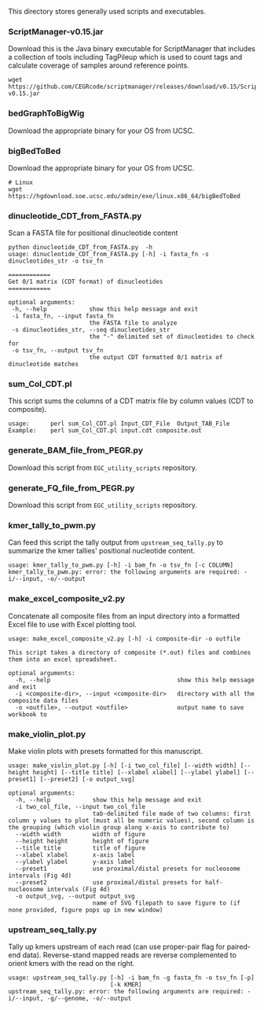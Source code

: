 
This directory stores generally used scripts and executables.

### ScriptManager-v0.15.jar

Download this is the Java binary executable for ScriptManager that includes a collection of tools including TagPileup which is used to count tags and calculate coverage of samples around reference points.

```
wget https://github.com/CEGRcode/scriptmanager/releases/download/v0.15/ScriptManager-v0.15.jar
```

### bedGraphToBigWig
Download the appropriate binary for your OS from UCSC.

### bigBedToBed
Download the appropriate binary for your OS from UCSC.
```
# Linux
wget https://hgdownload.soe.ucsc.edu/admin/exe/linux.x86_64/bigBedToBed
```

### dinucleotide_CDT_from_FASTA.py
Scan a FASTA file for positional dinucleotide content
```
python dinucleotide_CDT_from_FASTA.py  -h
usage: dinucleotide_CDT_from_FASTA.py [-h] -i fasta_fn -s dinucleotides_str -o tsv_fn

============
Get 0/1 matrix (CDT format) of dinucleotides
============

optional arguments:
 -h, --help            show this help message and exit
 -i fasta_fn, --input fasta_fn
                       the FASTA file to analyze
 -s dinucleotides_str, --seq dinucleotides_str
                       the "-" delimited set of dinucleotides to check for
 -o tsv_fn, --output tsv_fn
                       the output CDT formatted 0/1 matrix of dinucleotide matches
```

### sum_Col_CDT.pl
This script sums the columns of a CDT matrix file by column values (CDT to composite).
```
usage:		perl sum_Col_CDT.pl	Input_CDT_File	Output_TAB_File
Example:	perl sum_Col_CDT.pl input.cdt composite.out
```

### generate_BAM_file_from_PEGR.py
Download this script from `EGC_utility_scripts` repository.

### generate_FQ_file_from_PEGR.py
Download this script from `EGC_utility_scripts` repository.

### kmer_tally_to_pwm.py
Can feed this script the tally output from `upstream_seq_tally.py` to summarize the kmer tallies' positional nucleotide content.
```
usage: kmer_tally_to_pwm.py [-h] -i bam_fn -o tsv_fn [-c COLUMN]
kmer_tally_to_pwm.py: error: the following arguments are required: -i/--input, -o/--output
```

### make_excel_composite_v2.py
Concatenate all composite files from an input directory into a formatted Excel file to use with Excel plotting tool.
```
usage: make_excel_composite_v2.py [-h] -i composite-dir -o outfile

This script takes a directory of composite (*.out) files and combines them into an excel spreadsheet.

optional arguments:
  -h, --help                                    show this help message and exit
  -i <composite-dir>, --input <composite-dir>   directory with all the composite data files
  -o <outfile>, --output <outfile>              output name to save workbook to
```

### make_violin_plot.py
Make violin plots with presets formatted for this manuscript.
```
usage: make_violin_plot.py [-h] [-i two_col_file] [--width width] [--height height] [--title title] [--xlabel xlabel] [--ylabel ylabel] [--preset1] [--preset2] [-o output_svg]

optional arguments:
  -h, --help            show this help message and exit
  -i two_col_file, --input two_col_file
                        tab-delimited file made of two columns: first column y values to plot (must all be numeric values), second column is the grouping (which violin group along x-axis to contribute to)
  --width width         width of figure
  --height height       height of figure
  --title title         title of figure
  --xlabel xlabel       x-axis label
  --ylabel ylabel       y-axis label
  --preset1             use proximal/distal presets for nucleosome intervals (Fig 4d)
  --preset2             use proximal/distal presets for half-nucleosome intervals (Fig 4d)
  -o output_svg, --output output_svg
                        name of SVG filepath to save figure to (if none provided, figure pops up in new window)
```

### upstream_seq_tally.py
Tally up kmers upstream of each read (can use proper-pair flag for paired-end data). Reverse-stand mapped reads are reverse complemented to orient kmers with the read on the right.
```
usage: upstream_seq_tally.py [-h] -i bam_fn -g fasta_fn -o tsv_fn [-p]
                             [-k KMER]
upstream_seq_tally.py: error: the following arguments are required: -i/--input, -g/--genome, -o/--output
```

